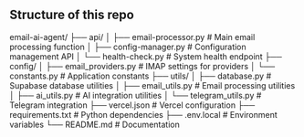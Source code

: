 ## Structure of this repo

email-ai-agent/
├── api/
│   ├── email-processor.py      # Main email processing function
│   ├── config-manager.py       # Configuration management API
│   └── health-check.py         # System health endpoint
├── config/
│   ├── email_providers.py      # IMAP settings for providers
│   └── constants.py            # Application constants
├── utils/
│   ├── database.py             # Supabase database utilities
│   ├── email_utils.py          # Email processing utilities
│   ├── ai_utils.py             # AI integration utilities
│   └── telegram_utils.py       # Telegram integration
├── vercel.json                 # Vercel configuration
├── requirements.txt            # Python dependencies
├── .env.local                  # Environment variables
└── README.md                   # Documentation